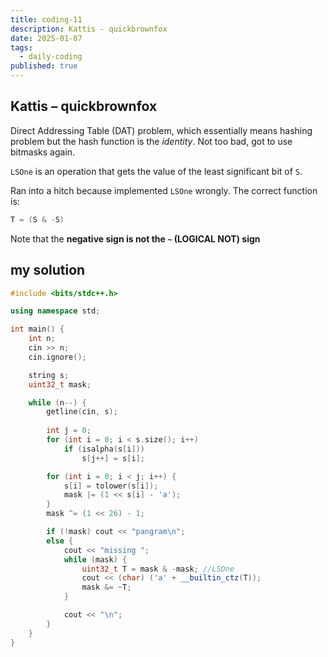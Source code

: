 ```yaml
---
title: coding-11
description: Kattis - quickbrownfox
date: 2025-01-07
tags:
  - daily-coding
published: true
---
```

## Kattis – quickbrownfox
Direct Addressing Table (DAT) problem, which essentially means hashing problem but the hash function is the *identity*. Not too bad, got to use bitmasks again.

`LSOne` is an operation that gets the value of the least significant bit of `S`.

Ran into a hitch because implemented `LSOne` wrongly. The correct function is:
```cpp
T = (S & -S)
```
Note that the **negative sign is not the `~` (LOGICAL NOT) sign**
## my solution
```cpp
#include <bits/stdc++.h>

using namespace std;

int main() {
    int n;
    cin >> n;
    cin.ignore();

    string s;
    uint32_t mask;

    while (n--) {
        getline(cin, s);
        
        int j = 0;
        for (int i = 0; i < s.size(); i++)
            if (isalpha(s[i]))
                s[j++] = s[i];

        for (int i = 0; i < j; i++) {
            s[i] = tolower(s[i]);
            mask |= (1 << s[i] - 'a');
        }
        mask ^= (1 << 26) - 1;

        if (!mask) cout << "pangram\n";
        else {
            cout << "missing ";
            while (mask) {
                uint32_t T = mask & -mask; //LSOne
                cout << (char) ('a' + __builtin_ctz(T));
                mask &= ~T;
            }

            cout << "\n";
        }
    }
}
```
